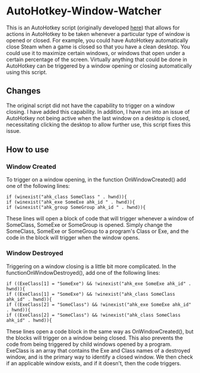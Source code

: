 # AutoHotkey-Window-Watcher

This is an AutoHotkey script (originally developed [here](https://sharats.me/posts/the-magic-of-autohotkey#window-watcher)) that allows for actions in AutoHotkey to be taken whenever a particular type of window is opened or closed. For example, you could have AutoHotkey automatically close Steam when a game is closed so that you have a clean desktop. You could use it to maximize certain windows, or windows that open under a certain percentage of the screen. Virtually anything that could be done in AutoHotkey can be triggered by a window opening or closing automatically using this script.

## Changes

The original script did not have the capability to trigger on a window closing. I have added this capability. In addition, I have run into an issue of AutoHotkey not being active when the last window on a desktop is closed, necessitating clicking the desktop to allow further use, this script fixes this issue.

## How to use

### Window Created
To trigger on a window opening, in the function OnWindowCreated() add one of the following lines:
```
if (winexist("ahk_class SomeClass " . hwnd)){
if (winexist("ahk_exe SomeExe ahk_id " . hwnd)){
if (winexist("ahk_group SomeGroup ahk_id " . hwnd)){
```

These lines will open a block of code that will trigger whenever a window of SomeClass, SomeExe or SomeGroup is opened. Simply change the SomeClass, SomeExe or SomeGroup to a program's Class or Exe, and the code in the block will trigger when the window opens. 

### Window Destroyed
Triggering on a window closing is a little bit more complicated. In the functionOnWindowDestroyed(), add one of the following lines:
```
if ((ExeClass[1] = "SomeExe") && !winexist("ahk_exe SomeExe ahk_id" . hwnd)){
if ((ExeClass[1] = "SomeExe") && !winexist("ahk_class SomeClass ahk_id" . hwnd)){
if ((ExeClass[2] = "SomeClass") && !winexist("ahk_exe SomeExe ahk_id" . hwnd)){
if ((ExeClass[2] = "SomeClass") && !winexist("ahk_class SomeClass ahk_id" . hwnd)){
```
These lines open a code block in the same way as OnWindowCreated(), but the blocks will trigger on a window being closed. This also prevents the code from being triggered by child windows opened by a program. ExeClass is an array that contains the Exe and Class names of a destroyed window, and is the primary way to identify a closed window. We then check if an applicable window exists, and if it doesn't, then the code triggers.
